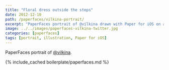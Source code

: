 ```yaml
---
title: "Floral dress outside the steps"
date: 2012-12-10
path: /paperfaces/vilkina-portrait/
excerpt: "PaperFaces portrait of @vilkina drawn with Paper for iOS on an iPad."
image: ../../images/paperfaces-vilkina-twitter.jpg
categories: [paperfaces]
tags: [portrait, illustration, Paper for iOS]
---
```


PaperFaces portrait of [@vilkina](https://twitter.com/vilkina).

{% include_cached boilerplate/paperfaces.md %}
